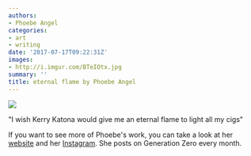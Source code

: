 ```yaml
---
authors:
- Phoebe Angel
categories:
- art
- writing
date: '2017-07-17T09:22:31Z'
images:
- http://i.imgur.com/BTeIOtx.jpg
summary: ''
title: eternal flame by Phoebe Angel
---
```

![](http://i.imgur.com/BTeIOtx.jpg "")

"I wish Kerry Katona would give me an eternal flame to light all my cigs"

If you want to see more of Phoebe's work, you can take a look at her [website](https://www.phoebeangel.com/ "") and her [Instagram](https://www.instagram.com/phoebeangel_/ ""). She posts on Generation Zero every month.
